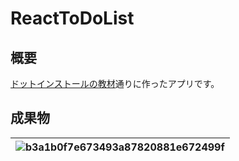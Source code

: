 # ReactToDoList

## 概要
[ドットインストールの教材](https://dotinstall.com/lessons/todo_reactjs)通りに作ったアプリです。

## 成果物

|![b3a1b0f7e673493a87820881e672499f](https://user-images.githubusercontent.com/45095615/112330113-19a73300-8cfb-11eb-9cc2-e4cc12bb4e8d.gif)|
|:--|
